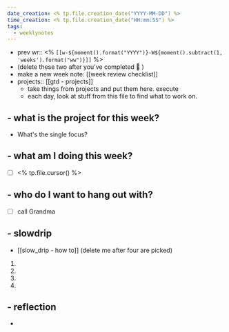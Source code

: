 ```yaml
---
date_creation: <% tp.file.creation_date("YYYY-MM-DD") %>
time_creation: <% tp.file.creation_date("HH:mm:SS") %>
tags:
  - weeklynotes
---
```

- prev wr:: <% `[[w-${moment().format("YYYY")}-W${moment().subtract(1, 'weeks').format("ww")}]]` %>
- (delete these two after you've completed 💙 )
- make a new week note: [[week review checklist]]
- projects:: [[gtd - projects]]
	- take things from projects and put them here. execute
	- each day, look at stuff from this file to find what to work on.

## - what is the project for this week?
- What's the single focus?

##  - what am I doing this week?
- [ ] <% tp.file.cursor() %>

## - who do I want to hang out with?
- [ ] call Grandma

## - slowdrip
- [[slow_drip - how to]] (delete me after four are picked)
1. 
2. 
3. 
4. 

## - reflection
- 